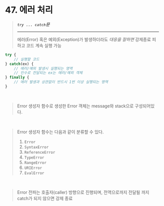# 47. 에러 처리

> ***`try ... catch`문***
> ***
> 에러(Error) 혹은 예외(Exception)가 발생하더라도 *대응을 잘하면* 강제종료 피하고 코드 계속 실행 가능

```Javascript
try {
    // 실행할 코드
} catch(ex) {
    // 에러/예외 발생시 실행되는 영역
    // 인수로 전달되는 ex는 에러/예외 객체
} finally {
    // 에러 발생과 상관없이 반드시 1번 이상 실행되는 영역
}
```

<br>

> Error 생성자 함수로 생성한 Error 객체는 message와 stack으로 구성되어있다.


<br>

> Error 생성자 함수는 다음과 같이 분류할 수 있다.
> 1. `Error`
> 2. `SyntaxError`
> 3. `ReferenceError`
> 4. `TypeError`
> 5. `RangeError`
> 6. `URIError`
> 7. `EvalError`


<br>

> Error 전파는 호출자(caller) 방향으로 진행되며, 전역으로까지 전달될 까지 catch가 되지 않으면 강제 종료

